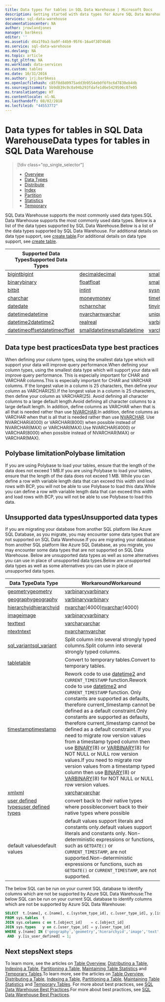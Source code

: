```yaml
---
title: Data types for tables in SQL Data Warehouse | Microsoft Docs
description: Getting started with data types for Azure SQL Data Warehouse tables.
services: sql-data-warehouse
documentationcenter: NA
author: jrowlandjones
manager: barbkess
editor: ''
ms.assetid: d4a1f0a3-ba9f-44b9-95f6-16a4f30746d6
ms.service: sql-data-warehouse
ms.devlang: NA
ms.topic: article
ms.tgt_pltfrm: NA
ms.workload: data-services
ms.custom: tables
ms.date: 10/31/2016
ms.author: jrj;barbkess
ms.openlocfilehash: c85f0d8d0975add3b9554eb0f6fbc6d7830eb4db
ms.sourcegitcommit: 5b9d839c0c0a94b293fdafe1d6e5429506c07e05
ms.translationtype: HT
ms.contentlocale: nl-NL
ms.lasthandoff: 08/02/2018
ms.locfileid: "44553772"
---
```

# <a name="data-types-for-tables-in-sql-data-warehouse"></a><span data-ttu-id="f0f36-103">Data types for tables in SQL Data Warehouse</span><span class="sxs-lookup"><span data-stu-id="f0f36-103">Data types for tables in SQL Data Warehouse</span></span>
> [!div class="op_single_selector"]
> * [Overview][Overview]
> * [Data Types][Data Types]
> * [Distribute][Distribute]
> * [Index][Index]
> * [Partition][Partition]
> * [Statistics][Statistics]
> * [Temporary][Temporary]
> 
> 

<span data-ttu-id="f0f36-111">SQL Data Warehouse supports the most commonly used data types.</span><span class="sxs-lookup"><span data-stu-id="f0f36-111">SQL Data Warehouse supports the most commonly used data types.</span></span>  <span data-ttu-id="f0f36-112">Below is a list of the data types supported by SQL Data Warehouse.</span><span class="sxs-lookup"><span data-stu-id="f0f36-112">Below is a list of the data types supported by SQL Data Warehouse.</span></span>  <span data-ttu-id="f0f36-113">For additional details on data type support, see [create table][create table].</span><span class="sxs-lookup"><span data-stu-id="f0f36-113">For additional details on data type support, see [create table][create table].</span></span>

| <span data-ttu-id="f0f36-114">**Supported Data Types**</span><span class="sxs-lookup"><span data-stu-id="f0f36-114">**Supported Data Types**</span></span> |  |  |
| --- | --- | --- |
| <span data-ttu-id="f0f36-115">[bigint][bigint]</span><span class="sxs-lookup"><span data-stu-id="f0f36-115">[bigint][bigint]</span></span> |<span data-ttu-id="f0f36-116">[decimal][decimal]</span><span class="sxs-lookup"><span data-stu-id="f0f36-116">[decimal][decimal]</span></span> |<span data-ttu-id="f0f36-117">[smallint][smallint]</span><span class="sxs-lookup"><span data-stu-id="f0f36-117">[smallint][smallint]</span></span> |
| <span data-ttu-id="f0f36-118">[binary][binary]</span><span class="sxs-lookup"><span data-stu-id="f0f36-118">[binary][binary]</span></span> |<span data-ttu-id="f0f36-119">[float][float]</span><span class="sxs-lookup"><span data-stu-id="f0f36-119">[float][float]</span></span> |<span data-ttu-id="f0f36-120">[smallmoney][smallmoney]</span><span class="sxs-lookup"><span data-stu-id="f0f36-120">[smallmoney][smallmoney]</span></span> |
| <span data-ttu-id="f0f36-121">[bit][bit]</span><span class="sxs-lookup"><span data-stu-id="f0f36-121">[bit][bit]</span></span> |<span data-ttu-id="f0f36-122">[int][int]</span><span class="sxs-lookup"><span data-stu-id="f0f36-122">[int][int]</span></span> |<span data-ttu-id="f0f36-123">[sysname][sysname]</span><span class="sxs-lookup"><span data-stu-id="f0f36-123">[sysname][sysname]</span></span> |
| <span data-ttu-id="f0f36-124">[char][char]</span><span class="sxs-lookup"><span data-stu-id="f0f36-124">[char][char]</span></span> |<span data-ttu-id="f0f36-125">[money][money]</span><span class="sxs-lookup"><span data-stu-id="f0f36-125">[money][money]</span></span> |<span data-ttu-id="f0f36-126">[time][time]</span><span class="sxs-lookup"><span data-stu-id="f0f36-126">[time][time]</span></span> |
| <span data-ttu-id="f0f36-127">[date][date]</span><span class="sxs-lookup"><span data-stu-id="f0f36-127">[date][date]</span></span> |<span data-ttu-id="f0f36-128">[nchar][nchar]</span><span class="sxs-lookup"><span data-stu-id="f0f36-128">[nchar][nchar]</span></span> |<span data-ttu-id="f0f36-129">[tinyint][tinyint]</span><span class="sxs-lookup"><span data-stu-id="f0f36-129">[tinyint][tinyint]</span></span> |
| <span data-ttu-id="f0f36-130">[datetime][datetime]</span><span class="sxs-lookup"><span data-stu-id="f0f36-130">[datetime][datetime]</span></span> |<span data-ttu-id="f0f36-131">[nvarchar][nvarchar]</span><span class="sxs-lookup"><span data-stu-id="f0f36-131">[nvarchar][nvarchar]</span></span> |<span data-ttu-id="f0f36-132">[uniqueidentifier][uniqueidentifier]</span><span class="sxs-lookup"><span data-stu-id="f0f36-132">[uniqueidentifier][uniqueidentifier]</span></span> |
| <span data-ttu-id="f0f36-133">[datetime2][datetime2]</span><span class="sxs-lookup"><span data-stu-id="f0f36-133">[datetime2][datetime2]</span></span> |<span data-ttu-id="f0f36-134">[real][real]</span><span class="sxs-lookup"><span data-stu-id="f0f36-134">[real][real]</span></span> |<span data-ttu-id="f0f36-135">[varbinary][varbinary]</span><span class="sxs-lookup"><span data-stu-id="f0f36-135">[varbinary][varbinary]</span></span> |
| <span data-ttu-id="f0f36-136">[datetimeoffset][datetimeoffset]</span><span class="sxs-lookup"><span data-stu-id="f0f36-136">[datetimeoffset][datetimeoffset]</span></span> |<span data-ttu-id="f0f36-137">[smalldatetime][smalldatetime]</span><span class="sxs-lookup"><span data-stu-id="f0f36-137">[smalldatetime][smalldatetime]</span></span> |<span data-ttu-id="f0f36-138">[varchar][varchar]</span><span class="sxs-lookup"><span data-stu-id="f0f36-138">[varchar][varchar]</span></span> |

## <a name="data-type-best-practices"></a><span data-ttu-id="f0f36-139">Data type best practices</span><span class="sxs-lookup"><span data-stu-id="f0f36-139">Data type best practices</span></span>
 <span data-ttu-id="f0f36-140">When defining your column types, using the smallest data type which will support your data will improve query performance.</span><span class="sxs-lookup"><span data-stu-id="f0f36-140">When defining your column types, using the smallest data type which will support your data will improve query performance.</span></span> <span data-ttu-id="f0f36-141">This is especially important for CHAR and VARCHAR columns.</span><span class="sxs-lookup"><span data-stu-id="f0f36-141">This is especially important for CHAR and VARCHAR columns.</span></span> <span data-ttu-id="f0f36-142">If the longest value in a column is 25 characters, then define your column as VARCHAR(25).</span><span class="sxs-lookup"><span data-stu-id="f0f36-142">If the longest value in a column is 25 characters, then define your column as VARCHAR(25).</span></span> <span data-ttu-id="f0f36-143">Avoid defining all character columns to a large default length.</span><span class="sxs-lookup"><span data-stu-id="f0f36-143">Avoid defining all character columns to a large default length.</span></span> <span data-ttu-id="f0f36-144">In addition, define columns as VARCHAR when that is all that is needed rather than use [NVARCHAR][NVARCHAR].</span><span class="sxs-lookup"><span data-stu-id="f0f36-144">In addition, define columns as VARCHAR when that is all that is needed rather than use [NVARCHAR][NVARCHAR].</span></span>  <span data-ttu-id="f0f36-145">Use NVARCHAR(4000) or VARCHAR(8000) when possible instead of NVARCHAR(MAX) or VARCHAR(MAX).</span><span class="sxs-lookup"><span data-stu-id="f0f36-145">Use NVARCHAR(4000) or VARCHAR(8000) when possible instead of NVARCHAR(MAX) or VARCHAR(MAX).</span></span>

## <a name="polybase-limitation"></a><span data-ttu-id="f0f36-146">Polybase limitation</span><span class="sxs-lookup"><span data-stu-id="f0f36-146">Polybase limitation</span></span>
<span data-ttu-id="f0f36-147">If you are using Polybase to load your tables, ensure that the length of the data does not exceed 1 MB.</span><span class="sxs-lookup"><span data-stu-id="f0f36-147">If you are using Polybase to load your tables, ensure that the length of the data does not exceed 1 MB.</span></span>  <span data-ttu-id="f0f36-148">While you can define a row with variable length data that can exceed this width and load rows with BCP, you will not be able to use Polybase to load this data.</span><span class="sxs-lookup"><span data-stu-id="f0f36-148">While you can define a row with variable length data that can exceed this width and load rows with BCP, you will not be able to use Polybase to load this data.</span></span>  

## <a name="unsupported-data-types"></a><span data-ttu-id="f0f36-149">Unsupported data types</span><span class="sxs-lookup"><span data-stu-id="f0f36-149">Unsupported data types</span></span>
<span data-ttu-id="f0f36-150">If you are migrating your database from another SQL platform like Azure SQL Database, as you migrate, you may encounter some data types that are not supported on SQL Data Warehouse.</span><span class="sxs-lookup"><span data-stu-id="f0f36-150">If you are migrating your database from another SQL platform like Azure SQL Database, as you migrate, you may encounter some data types that are not supported on SQL Data Warehouse.</span></span>  <span data-ttu-id="f0f36-151">Below are unsupported data types as well as some alternatives you can use in place of unsupported data types.</span><span class="sxs-lookup"><span data-stu-id="f0f36-151">Below are unsupported data types as well as some alternatives you can use in place of unsupported data types.</span></span>

| <span data-ttu-id="f0f36-152">Data Type</span><span class="sxs-lookup"><span data-stu-id="f0f36-152">Data Type</span></span> | <span data-ttu-id="f0f36-153">Workaround</span><span class="sxs-lookup"><span data-stu-id="f0f36-153">Workaround</span></span> |
| --- | --- |
| <span data-ttu-id="f0f36-154">[geometry][geometry]</span><span class="sxs-lookup"><span data-stu-id="f0f36-154">[geometry][geometry]</span></span> |<span data-ttu-id="f0f36-155">[varbinary][varbinary]</span><span class="sxs-lookup"><span data-stu-id="f0f36-155">[varbinary][varbinary]</span></span> |
| <span data-ttu-id="f0f36-156">[geography][geography]</span><span class="sxs-lookup"><span data-stu-id="f0f36-156">[geography][geography]</span></span> |<span data-ttu-id="f0f36-157">[varbinary][varbinary]</span><span class="sxs-lookup"><span data-stu-id="f0f36-157">[varbinary][varbinary]</span></span> |
| <span data-ttu-id="f0f36-158">[hierarchyid][hierarchyid]</span><span class="sxs-lookup"><span data-stu-id="f0f36-158">[hierarchyid][hierarchyid]</span></span> |<span data-ttu-id="f0f36-159">[nvarchar][nvarchar](4000)</span><span class="sxs-lookup"><span data-stu-id="f0f36-159">[nvarchar][nvarchar](4000)</span></span> |
| <span data-ttu-id="f0f36-160">[image][ntext,text,image]</span><span class="sxs-lookup"><span data-stu-id="f0f36-160">[image][ntext,text,image]</span></span> |<span data-ttu-id="f0f36-161">[varbinary][varbinary]</span><span class="sxs-lookup"><span data-stu-id="f0f36-161">[varbinary][varbinary]</span></span> |
| <span data-ttu-id="f0f36-162">[text][ntext,text,image]</span><span class="sxs-lookup"><span data-stu-id="f0f36-162">[text][ntext,text,image]</span></span> |<span data-ttu-id="f0f36-163">[varchar][varchar]</span><span class="sxs-lookup"><span data-stu-id="f0f36-163">[varchar][varchar]</span></span> |
| <span data-ttu-id="f0f36-164">[ntext][ntext,text,image]</span><span class="sxs-lookup"><span data-stu-id="f0f36-164">[ntext][ntext,text,image]</span></span> |<span data-ttu-id="f0f36-165">[nvarchar][nvarchar]</span><span class="sxs-lookup"><span data-stu-id="f0f36-165">[nvarchar][nvarchar]</span></span> |
| <span data-ttu-id="f0f36-166">[sql_variant][sql_variant]</span><span class="sxs-lookup"><span data-stu-id="f0f36-166">[sql_variant][sql_variant]</span></span> |<span data-ttu-id="f0f36-167">Split column into several strongly typed columns.</span><span class="sxs-lookup"><span data-stu-id="f0f36-167">Split column into several strongly typed columns.</span></span> |
| <span data-ttu-id="f0f36-168">[table][table]</span><span class="sxs-lookup"><span data-stu-id="f0f36-168">[table][table]</span></span> |<span data-ttu-id="f0f36-169">Convert to temporary tables.</span><span class="sxs-lookup"><span data-stu-id="f0f36-169">Convert to temporary tables.</span></span> |
| <span data-ttu-id="f0f36-170">[timestamp][timestamp]</span><span class="sxs-lookup"><span data-stu-id="f0f36-170">[timestamp][timestamp]</span></span> |<span data-ttu-id="f0f36-171">Rework code to use [datetime2][datetime2] and `CURRENT_TIMESTAMP` function.</span><span class="sxs-lookup"><span data-stu-id="f0f36-171">Rework code to use [datetime2][datetime2] and `CURRENT_TIMESTAMP` function.</span></span>  <span data-ttu-id="f0f36-172">Only constants are supported as defaults, therefore current_timestamp cannot be defined as a default constraint.</span><span class="sxs-lookup"><span data-stu-id="f0f36-172">Only constants are supported as defaults, therefore current_timestamp cannot be defined as a default constraint.</span></span> <span data-ttu-id="f0f36-173">If you need to migrate row version values from a timestamp typed column then use [BINARY][BINARY](8) or [VARBINARY][BINARY](8) for NOT NULL or NULL row version values.</span><span class="sxs-lookup"><span data-stu-id="f0f36-173">If you need to migrate row version values from a timestamp typed column then use [BINARY][BINARY](8) or [VARBINARY][BINARY](8) for NOT NULL or NULL row version values.</span></span> |
| <span data-ttu-id="f0f36-174">[xml][xml]</span><span class="sxs-lookup"><span data-stu-id="f0f36-174">[xml][xml]</span></span> |<span data-ttu-id="f0f36-175">[varchar][varchar]</span><span class="sxs-lookup"><span data-stu-id="f0f36-175">[varchar][varchar]</span></span> |
| <span data-ttu-id="f0f36-176">[user defined types][user defined types]</span><span class="sxs-lookup"><span data-stu-id="f0f36-176">[user defined types][user defined types]</span></span> |<span data-ttu-id="f0f36-177">convert back to their native types where possible</span><span class="sxs-lookup"><span data-stu-id="f0f36-177">convert back to their native types where possible</span></span> |
| <span data-ttu-id="f0f36-178">default values</span><span class="sxs-lookup"><span data-stu-id="f0f36-178">default values</span></span> |<span data-ttu-id="f0f36-179">default values support literals and constants only.</span><span class="sxs-lookup"><span data-stu-id="f0f36-179">default values support literals and constants only.</span></span>  <span data-ttu-id="f0f36-180">Non-deterministic expressions or functions, such as `GETDATE()` or `CURRENT_TIMESTAMP`, are not supported.</span><span class="sxs-lookup"><span data-stu-id="f0f36-180">Non-deterministic expressions or functions, such as `GETDATE()` or `CURRENT_TIMESTAMP`, are not supported.</span></span> |

<span data-ttu-id="f0f36-181">The below SQL can be run on your current SQL database to identify columns which are not be supported by Azure SQL Data Warehouse:</span><span class="sxs-lookup"><span data-stu-id="f0f36-181">The below SQL can be run on your current SQL database to identify columns which are not be supported by Azure SQL Data Warehouse:</span></span>

```sql
SELECT  t.[name], c.[name], c.[system_type_id], c.[user_type_id], y.[is_user_defined], y.[name]
FROM sys.tables  t
JOIN sys.columns c on t.[object_id]    = c.[object_id]
JOIN sys.types   y on c.[user_type_id] = y.[user_type_id]
WHERE y.[name] IN ('geography','geometry','hierarchyid','image','text','ntext','sql_variant','timestamp','xml')
 AND  y.[is_user_defined] = 1;
```

## <a name="next-steps"></a><span data-ttu-id="f0f36-182">Next steps</span><span class="sxs-lookup"><span data-stu-id="f0f36-182">Next steps</span></span>
<span data-ttu-id="f0f36-183">To learn more, see the articles on [Table Overview][Overview], [Distributing a Table][Distribute], [Indexing a Table][Index],  [Partitioning a Table][Partition], [Maintaining Table Statistics][Statistics] and [Temporary Tables][Temporary].</span><span class="sxs-lookup"><span data-stu-id="f0f36-183">To learn more, see the articles on [Table Overview][Overview], [Distributing a Table][Distribute], [Indexing a Table][Index],  [Partitioning a Table][Partition], [Maintaining Table Statistics][Statistics] and [Temporary Tables][Temporary].</span></span>  <span data-ttu-id="f0f36-184">For more about best practices, see [SQL Data Warehouse Best Practices][SQL Data Warehouse Best Practices].</span><span class="sxs-lookup"><span data-stu-id="f0f36-184">For more about best practices, see [SQL Data Warehouse Best Practices][SQL Data Warehouse Best Practices].</span></span>

<!--Image references-->

<!--Article references-->
[Overview]: ./sql-data-warehouse-tables-overview.md
[Data Types]: ./sql-data-warehouse-tables-data-types.md
[Distribute]: ./sql-data-warehouse-tables-distribute.md
[Index]: ./sql-data-warehouse-tables-index.md
[Partition]: ./sql-data-warehouse-tables-partition.md
[Statistics]: ./sql-data-warehouse-tables-statistics.md
[Temporary]: ./sql-data-warehouse-tables-temporary.md
[SQL Data Warehouse Best Practices]: ./sql-data-warehouse-best-practices.md

<!--MSDN references-->

<!--Other Web references-->
[create table]: https://msdn.microsoft.com/library/mt203953.aspx
[bigint]: https://msdn.microsoft.com/library/ms187745.aspx
[binary]: https://msdn.microsoft.com/library/ms188362.aspx
[bit]: https://msdn.microsoft.com/library/ms177603.aspx
[char]: https://msdn.microsoft.com/library/ms176089.aspx
[date]: https://msdn.microsoft.com/library/bb630352.aspx
[datetime]: https://msdn.microsoft.com/library/ms187819.aspx
[datetime2]: https://msdn.microsoft.com/library/bb677335.aspx
[datetimeoffset]: https://msdn.microsoft.com/library/bb630289.aspx
[decimal]: https://msdn.microsoft.com/library/ms187746.aspx
[float]: https://msdn.microsoft.com/library/ms173773.aspx
[geometry]: https://msdn.microsoft.com/library/cc280487.aspx
[geography]: https://msdn.microsoft.com/library/cc280766.aspx
[hierarchyid]: https://msdn.microsoft.com/library/bb677290.aspx
[int]: https://msdn.microsoft.com/library/ms187745.aspx
[money]: https://msdn.microsoft.com/library/ms179882.aspx
[nchar]: https://msdn.microsoft.com/library/ms186939.aspx
[nvarchar]: https://msdn.microsoft.com/library/ms186939.aspx
[ntext,text,image]: https://msdn.microsoft.com/library/ms187993.aspx
[real]: https://msdn.microsoft.com/library/ms173773.aspx
[smalldatetime]: https://msdn.microsoft.com/library/ms182418.aspx
[smallint]: https://msdn.microsoft.com/library/ms187745.aspx
[smallmoney]: https://msdn.microsoft.com/library/ms179882.aspx
[sql_variant]: https://msdn.microsoft.com/library/ms173829.aspx
[sysname]: https://msdn.microsoft.com/library/ms186939.aspx
[table]: https://msdn.microsoft.com/library/ms175010.aspx
[time]: https://msdn.microsoft.com/library/bb677243.aspx
[timestamp]: https://msdn.microsoft.com/library/ms182776.aspx
[tinyint]: https://msdn.microsoft.com/library/ms187745.aspx
[uniqueidentifier]: https://msdn.microsoft.com/library/ms187942.aspx
[varbinary]: https://msdn.microsoft.com/library/ms188362.aspx
[varchar]: https://msdn.microsoft.com/library/ms186939.aspx
[xml]: https://msdn.microsoft.com/library/ms187339.aspx
[user defined types]: https://msdn.microsoft.com/library/ms131694.aspx
